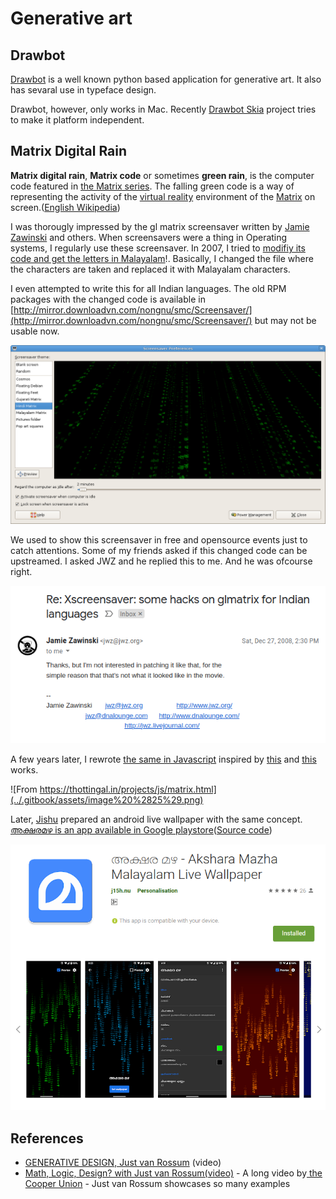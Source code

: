 # Generative art

## Drawbot

[Drawbot](https://www.drawbot.com/) is a well known python based application for generative art. It also has sevaral use in typeface design. 

Drawbot, however, only works in Mac. Recently [Drawbot Skia](https://github.com/justvanrossum/drawbot-skia) project tries to make it platform independent.

## Matrix Digital Rain

**Matrix digital rain**, **Matrix code** or sometimes **green rain**, is the computer code featured in [the Matrix series](https://en.wikipedia.org/wiki/The_Matrix_%28franchise%29). The falling green code is a way of representing the activity of the [virtual reality](https://en.wikipedia.org/wiki/Virtual_reality) environment of the [Matrix](https://en.wikipedia.org/wiki/Matrix_%28fictional_universe%29) on screen.\([English Wikipedia](https://en.wikipedia.org/wiki/Matrix_digital_rain)\)

I was thorougly impressed by the gl matrix  screensaver written by [Jamie Zawinski](https://www.jwz.org/)  and others. When screensavers were a thing in Operating systems, I regularly use these screensaver. In 2007, I tried to [modifiy its code and get the letters in Malayalam](https://thottingal.in/blog/2007/11/05/hacking-the-glmatrix-screensaver/)!. Basically, I changed the file where the characters are taken and replaced it with Malayalam characters.

I even attempted to write this for all Indian languages. The old RPM packages with the changed code is available in [http://mirror.downloadvn.com/nongnu/smc/Screensaver/](http://mirror.downloadvn.com/nongnu/smc/Screensaver/) but may not be usable now.

![Gnome Screensaver settings showing Hindi glmatrix preview](../.gitbook/assets/image%20%2822%29.png)

We used to show this screensaver in free and opensource events just to catch attentions. Some of my friends asked if this changed code can be upstreamed. I asked JWZ and he replied this to me. And he was ofcourse right.

![](../.gitbook/assets/image%20%2824%29.png)

A few years later, I rewrote [the same in Javascript](https://thottingal.in/projects/js/matrix.html) inspired by [this](http://timelessname.com/sandbox/matrix.html) and [this](http://thecodeplayer.com/walkthrough/matrix-rain-animation-html5-canvas-javascript) works.

![From https://thottingal.in/projects/js/matrix.html](../.gitbook/assets/image%20%2825%29.png)

Later, [Jishu](https://j15h.nu/) prepared an android live wallpaper with the same concept. [അക്ഷരമഴ is an app available in Google playstore](https://play.google.com/store/apps/details?id=in.androidtweak.rain&hl=en_IN)\([Source code](https://gitlab.com/jishnu7/Akshara-Mazha)\)

![](../.gitbook/assets/image%20%2823%29.png)

## References

* [GENERATIVE DESIGN, Just van Rossum](https://www.youtube.com/watch?v=AEwSWhI_EXA) \(video\)
* [Math, Logic, Design? with Just van Rossum\(video\)](https://www.youtube.com/watch?v=O5ATijqPdXQ) - A long video by[ the Cooper Union](https://www.youtube.com/channel/UCdZoogU41DBdMWbqRqeHlVg) - Just van Rossum showcases so many examples

